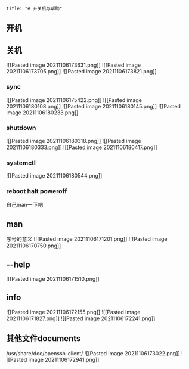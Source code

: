 ```toc
title: "# 开关机与帮助" 
```
## 开机

## 关机

![[Pasted image 20211106173631.png]]
![[Pasted image 20211106173705.png]]
![[Pasted image 20211106173821.png]]

### sync

![[Pasted image 20211106175422.png]]
![[Pasted image 20211106180108.png]]
![[Pasted image 20211106180145.png]]
![[Pasted image 20211106180233.png]]

### shutdown

![[Pasted image 20211106180318.png]]
![[Pasted image 20211106180333.png]]
![[Pasted image 20211106180417.png]]

### systemctl

![[Pasted image 20211106180544.png]]

### reboot  halt poweroff

自己man一下吧

## man

序号的意义
![[Pasted image 20211106171201.png]]
![[Pasted image 20211106170750.png]]

## --help

![[Pasted image 20211106171510.png]]

## info

![[Pasted image 20211106172155.png]]
![[Pasted image 20211106171827.png]]
![[Pasted image 20211106172241.png]]

## 其他文件documents

/usr/share/doc/openssh-client/
![[Pasted image 20211106173022.png]]
![[Pasted image 20211106172941.png]]
